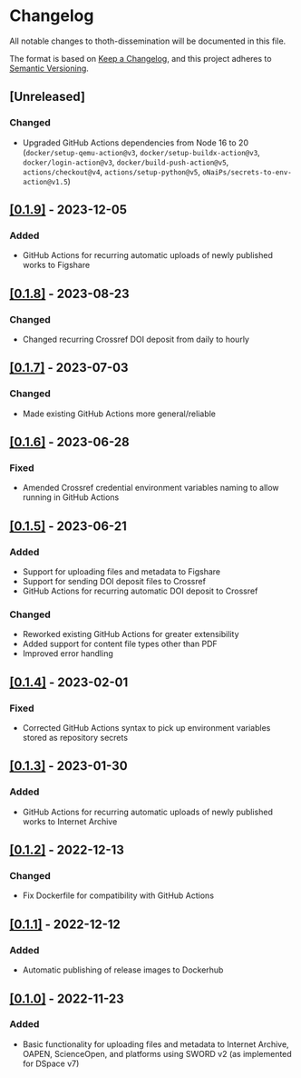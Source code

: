 # Changelog
All notable changes to thoth-dissemination will be documented in this file.

The format is based on [Keep a Changelog](https://keepachangelog.com/en/1.0.0/),
and this project adheres to [Semantic Versioning](https://semver.org/spec/v2.0.0.html).

## [Unreleased]
### Changed
  - Upgraded GitHub Actions dependencies from Node 16 to 20 (`docker/setup-qemu-action@v3`, `docker/setup-buildx-action@v3`, `docker/login-action@v3`, `docker/build-push-action@v5`, `actions/checkout@v4`, `actions/setup-python@v5`, `oNaiPs/secrets-to-env-action@v1.5`)

## [[0.1.9]](https://github.com/thoth-pub/thoth-dissemination/releases/tag/v0.1.9) - 2023-12-05
### Added
  - GitHub Actions for recurring automatic uploads of newly published works to Figshare

## [[0.1.8]](https://github.com/thoth-pub/thoth-dissemination/releases/tag/v0.1.8) - 2023-08-23
### Changed
  - Changed recurring Crossref DOI deposit from daily to hourly

## [[0.1.7]](https://github.com/thoth-pub/thoth-dissemination/releases/tag/v0.1.7) - 2023-07-03
### Changed
  - Made existing GitHub Actions more general/reliable

## [[0.1.6]](https://github.com/thoth-pub/thoth-dissemination/releases/tag/v0.1.6) - 2023-06-28
### Fixed
  - Amended Crossref credential environment variables naming to allow running in GitHub Actions

## [[0.1.5]](https://github.com/thoth-pub/thoth-dissemination/releases/tag/v0.1.5) - 2023-06-21
### Added
  - Support for uploading files and metadata to Figshare
  - Support for sending DOI deposit files to Crossref
  - GitHub Actions for recurring automatic DOI deposit to Crossref
### Changed
  - Reworked existing GitHub Actions for greater extensibility
  - Added support for content file types other than PDF
  - Improved error handling

## [[0.1.4]](https://github.com/thoth-pub/thoth-dissemination/releases/tag/v0.1.4) - 2023-02-01
### Fixed
  - Corrected GitHub Actions syntax to pick up environment variables stored as repository secrets

## [[0.1.3]](https://github.com/thoth-pub/thoth-dissemination/releases/tag/v0.1.3) - 2023-01-30
### Added
  - GitHub Actions for recurring automatic uploads of newly published works to Internet Archive

## [[0.1.2]](https://github.com/thoth-pub/thoth-dissemination/releases/tag/v0.1.2) - 2022-12-13
### Changed
  - Fix Dockerfile for compatibility with GitHub Actions

## [[0.1.1]](https://github.com/thoth-pub/thoth-dissemination/releases/tag/v0.1.1) - 2022-12-12
### Added
  - Automatic publishing of release images to Dockerhub

## [[0.1.0]](https://github.com/thoth-pub/thoth-dissemination/releases/tag/v0.1.0) - 2022-11-23
### Added
  - Basic functionality for uploading files and metadata to Internet Archive, OAPEN, ScienceOpen, and platforms using SWORD v2 (as implemented for DSpace v7)
